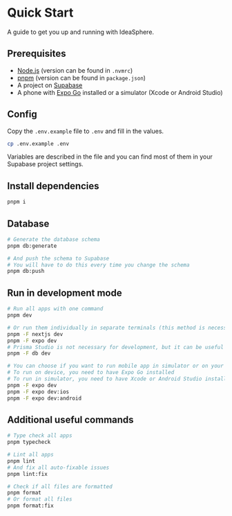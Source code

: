 # Quick Start

A guide to get you up and running with IdeaSphere.

## Prerequisites

- [Node.js](https://nodejs.org/) (version can be found in `.nvmrc`)
- [pnpm](https://pnpm.io/) (version can be found in `package.json`)
- A project on [Supabase](https://supabase.io/)
- A phone with [Expo Go](https://expo.io/client) installed or a simulator (Xcode or Android Studio)

## Config

Copy the `.env.example` file to `.env` and fill in the values.

```bash
cp .env.example .env
```

Variables are described in the file and you can find most of them in your Supabase project settings.

## Install dependencies

```bash
pnpm i
```

## Database

```bash
# Generate the database schema
pnpm db:generate

# And push the schema to Supabase
# You will have to do this every time you change the schema
pnpm db:push
```

## Run in development mode

```bash
# Run all apps with one command
pnpm dev

# Or run them individually in separate terminals (this method is necessary if you need expo QR code or interactive terminal)
pnpm -F nextjs dev
pnpm -F expo dev
# Prisma Studio is not necessary for development, but it can be useful
pnpm -F db dev

# You can choose if you want to run mobile app in simulator or on your device
# To run on device, you need to have Expo Go installed
# To run in simulator, you need to have Xcode or Android Studio installed
pnpm -F expo dev
pnpm -F expo dev:ios
pnpm -F expo dev:android
```

## Additional useful commands

```bash
# Type check all apps
pnpm typecheck

# Lint all apps
pnpm lint
# And fix all auto-fixable issues
pnpm lint:fix

# Check if all files are formatted
pnpm format
# Or format all files
pnpm format:fix
```

